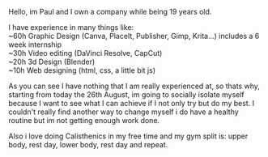 Hello, im Paul and I own a company while being 19 years old.

I have experience in many things like: <br>
~60h Graphic Design (Canva, PlaceIt, Publisher, Gimp, Krita...) includes a 6 week internship <br>
~30h Video editing (DaVinci Resolve, CapCut) <br>
~20h 3d Design (Blender) <br>
~10h Web designing (html, css, a little bit js) <br>

As you can see I have nothing that I am really experienced at, so thats why, 
starting from today the 26th August, im going to socially isolate myself because I want to see what I can achieve if I not only try but do my best.
I couldn't really find another way to change myself i do have a healthy routine but im not getting enough work done.

Also i love doing Calisthenics in my free time and my gym split is:
upper body, rest day, lower body, rest day and repeat.
